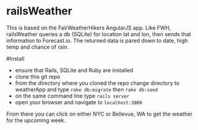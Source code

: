 # railsWeather

This is based on the FairWeatherHikers AngularJS app. Like FWH, railsWeather queries a db (SQLite) for location lat and lon, then sends that information to Forecast.io. The returned data is pared down to date, high temp and chance of rain.

#Install
* ensure that Rails, SQLite and Ruby are installed
* clone this git repo
* from the directory where you cloned the repo change directory to weatherApp and type ```rake db:migrate``` then ```rake db:seed```
* on the same command line type ```rails server```
* open your browser and navigate to ```localhost:3000```

From there you can click on either NYC or Bellevue, WA to get the weather for the upcoming week.
